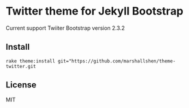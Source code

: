 Twitter theme for Jekyll Bootstrap
==========================
Current support Twiiter Bootstrap version 2.3.2

## Install
`rake theme:install git="https://github.com/marshallshen/theme-twitter.git`


## License
MIT
